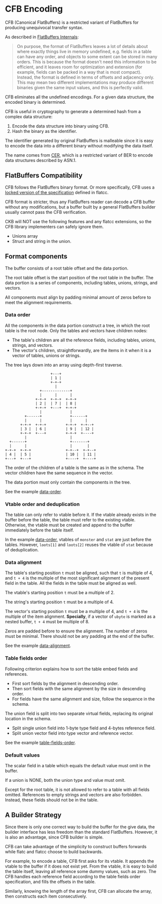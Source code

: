 # CFB Encoding

CFB (Canonical FlatBuffers) is a restricted variant of FlatBuffers for producing unequivocal transfer syntax.

As described in [FlatBuffers Internals][flatbuffers-internals]:

[flatbuffers-internals]: https://google.github.io/flatbuffers/flatbuffers_internals.html

> On purpose, the format of FlatBuffers leaves a lot of details about where exactly things live in memory undefined, e.g. fields in a table can have any order, and objects to some extent can be stored in many orders. This is because the format doesn't need this information to be efficient, and it leaves room for optimization and extension (for example, fields can be packed in a way that is most compact). Instead, the format is defined in terms of offsets and adjacency only. This may mean two different implementations may produce different binaries given the same input values, and this is perfectly valid.

CFB eliminates all the undefined encodings. For a given data structure, the encoded binary is determined.

CFB is useful in cryptography to generate a determined hash from a complex data structure:

1.  Encode the data structure into binary using CFB.
2.  Hash the binary as the identifier.

The identifier generated by original FlatBuffers is malleable since it is easy to encode the data into a different binary without modifying the data itself.

The name comes from [CER], which is a restricted variant of BER to encode data structures described by ASN.1.

[cer]: https://en.wikipedia.org/wiki/X.690#CER_encoding

## FlatBuffers Compatibility

CFB follows the FlatBuffers binary format. Or more specifically, CFB uses a [locked version of the specification][flatcc-spec] defined in flatcc.

[flatcc-spec]: https://github.com/nervosnetwork/flatcc/blob/master/doc/binary-format.md

CFB format is stricter, thus any FlatBuffers reader can decode a CFB buffer without any modifications, but a buffer built by a general FlatBuffers builder usually cannot pass the CFB verification.

CKB will NOT use the following features and any flatcc extensions, so the CFB library implementers can safely ignore them.

- Unions array
- Struct and string in the union.

## Format components

The buffer consists of a root table offset and the data portion.

The root table offset is the start position of the root table in the buffer.
The data portion is a series of components, including tables, unions, strings, and vectors.

All components must align by padding minimal amount of zeros before to meet
the alignment requirements.

### Data order

All the components in the data portion construct a tree, in which the root table is the root node. Only the tables and vectors have children nodes:

- The table's children are all the reference fields, including tables, unions, strings, and vectors.
- The vector's children, straightforwardly, are the items in it when it is a vector of tables, unions or strings.

The tree lays down into an array using depth-first traverse.

```text
                     +---+
                     | 1 |
                     +-+-+
                       |
                +-------------+
                |      |      |
              +-+-+  +-+-+  +-+-+
              | 2 |  | 7 |  | 8 |
              +-+-+  +---+  +-+-+
                |             |
         +------+             +------+
         |      |             |      |
       +-+-+  +-+-+         +-+-+  +-+--+
       | 3 |  | 6 |         | 9 |  | 12 |
       +-+-+  +---+         +-+-+  +----+
         |                    |
  +------+                    +-------+
  |      |                    |       |
+-+-+  +-+-+                +-+--+  +-+--+
| 4 |  | 5 |                | 10 |  | 11 |
+---+  +---+                +----+  +----+
```

The order of the children of a table is the same as in the schema. The vector children have the same sequence in the vector.

The data portion must only contain the components in the tree.

See the example [data-order].

[data-order]: examples/data-order.md

### Vtable order and deduplication

The table can only refer to vtable before it. If the vtable already
exists in the buffer before the table, the table must refer to the existing
vtable. Otherwise, the vtable must be created and append to the buffer immediately before the table itself.

In the example [data-order], vtables of `monster` and `stat` are just
before the tables. However, `loots[1]` and `loots[2]` reuses the
vtable of `stat` because of deduplication.

### Data alignment

The table's starting position `t` must be aligned, such that `t` is multiple of 4, and `t + 4` is the multiple of the most significant alignment of the present field in the table. All the fields in the table must be aligned as well.

The vtable's starting position `t` must be a multiple of 2.

The string's starting position `t` must be a multiple of 4.

The vector's starting position `t` must be a multiple of 4, and `t + 4` is the multiple of the item alignment. **Specially**, if a vector of `ubyte` is marked as a nested buffer, `t + 4` must be multiple of 8.

Zeros are padded before to ensure the alignment. The number of zeros must be minimal. There should not be any padding at the end of the buffer.

See the example [data-alignment].

[data-alignment]: examples/data-alignment.md

### Table fields order

Following criterion explains how to sort the table embed fields and references.

- First sort fields by the alignment in descending order.
- Then sort fields with the same alignment by the size in descending order.
- For fields have the same alignment and size, follow the sequence in the schema.

The union field is split into two separate virtual fields, replacing its original location in the schema.

- Split single union field into 1-byte type field and 4-bytes reference field.
- Split union vector field into type vector and reference vector.

See the example [table-fields-order].

[table-fields-order]: examples/table-fields-order.md

### Default values

The scalar field in a table which equals the default value must omit in the buffer.

If a union is NONE, both the union type and value must omit.

Except for the root table, it is not allowed to refer to a table with all fields omitted. References to empty strings and vectors are also forbidden. Instead, these fields should not be in the table.

## A Builder Strategy

Since there is only one correct way to build the buffer for the give data, the builder interface has less freedom than the standard FlatBuffers. However, it is also an advantage, since CFB builder is simple.

CFB can take advantage of the simplicity to construct buffers forwards while flatc and flatcc choose to build backwards.

For example, to encode a table, CFB first asks for its vtable. It appends the
vtable to the buffer if it does not exist yet. From the vtable, it is easy to
build the table itself, leaving all reference some dummy values, such as zero.
The CFB handles each reference field according to the table fields order
specification, and fills the offsets in the table.

Similarly, knowing the length of the array first, CFB can allocate the array, then constructs each item consecutively.
